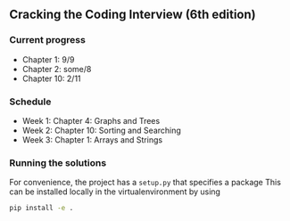 ## Cracking the Coding Interview (6th edition)

### Current progress
- Chapter 1: 9/9
- Chapter 2: some/8
- Chapter 10: 2/11

### Schedule
- Week 1: Chapter 4: Graphs and Trees
- Week 2: Chapter 10: Sorting and Searching
- Week 3: Chapter 1: Arrays and Strings

### Running the solutions

For convenience, the project has a `setup.py` that specifies a package
This can be installed locally in the virtualenvironment by using
```bash
pip install -e .
```